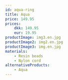 ```yaml
---
id: aqua-ring
title: Aqua
price: 149.95
prices:
    dkk: 149.95
    eur: 19.95
productImage: img3.en.jpg
productImage2: img2.en.jpg
productImage3: img.en.jpg
materials:
    - Resin beads
    - Nylon cord
alternativeProducts:
    - Aqua
---
```

